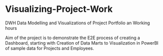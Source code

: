 # Visualizing-Project-Work
DWH Data Modelling and Visualizations of Project Portfolio an Working hours

Aim of the project is to demonstrate the E2E process of creating a Dashboard, starting with Creation of Data Marts to Visualization in PowerBI of sample data for Projects and Employees.  

